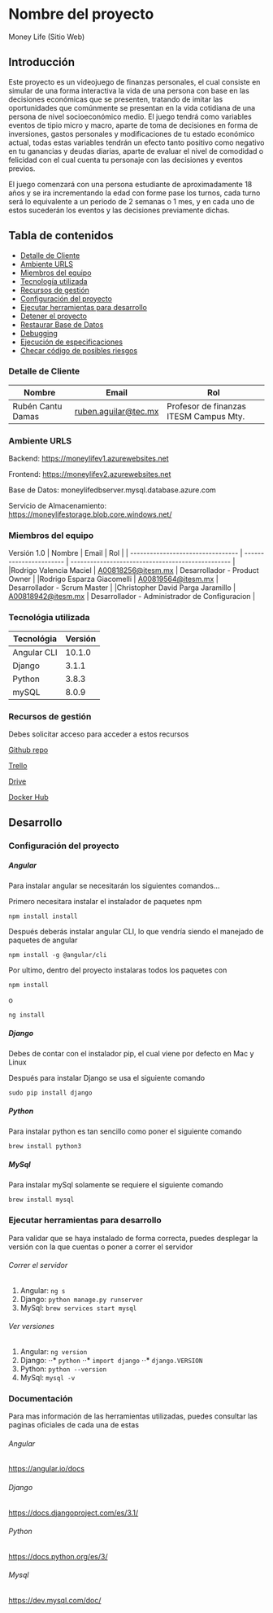 # Nombre del proyecto

Money Life (Sitio Web)

## Introducción

Este proyecto es un videojuego de finanzas personales, el cual consiste en simular de una forma interactiva la vida de una persona con base en las decisiones económicas que se presenten, tratando de imitar las oportunidades que comúnmente se presentan en la vida cotidiana de una persona de nivel socioeconómico medio. El juego tendrá como variables eventos de tipio micro y macro, aparte de toma de decisiones en forma de inversiones, gastos personales y modificaciones de tu estado económico actual, todas estas variables tendrán un efecto tanto positivo como negativo en tu ganancias y deudas diarias, aparte de evaluar el nivel de comodidad o felicidad con el cual cuenta tu personaje con las decisiones y eventos previos.

El juego comenzará con una persona estudiante de aproximadamente 18 años y se ira incrementando la edad con forme pase los turnos, cada turno será lo equivalente a un periodo de 2 semanas o 1 mes, y en cada uno de estos sucederán los eventos y las decisiones previamente dichas.


## Tabla de contenidos

* [Detalle de Cliente](#client-details)
* [Ambiente URLS](#environment-urls)
* [Miembros del equipo](#team-members)
* [Tecnología utilizada](#technology-stack)
* [Recursos de gestión](#management-resources)
* [Configuración del proyecto](#setup-the-project)
* [Ejecutar herramientas para desarrollo](#running-the-stack-for-development)
* [Detener el proyecto](#stop-the-project)
* [Restaurar Base de Datos](#restoring-the-database)
* [Debugging](#debugging)
* [Ejecución de especificaciones](#running-specs)
* [Checar código de posibles riesgos](#checking-code-for-potential-issues)

### Detalle de Cliente

| Nombre                          | Email                | Rol                                                                               |
| ------------------------------ | -------------------- | ---------------------------------------------------------------------------------- |
| Rubén Cantu Damas | ruben.aguilar@tec.mx | Profesor de finanzas ITESM Campus Mty. |

### Ambiente URLS
Backend: https://moneylifev1.azurewebsites.net

Frontend: https://moneylifev2.azurewebsites.net

Base de Datos: moneylifedbserver.mysql.database.azure.com

Servicio de Almacenamiento: https://moneylifestorage.blob.core.windows.net/

### Miembros del equipo

Versión 1.0
| Nombre                              | Email                   | Rol                                             |
| --------------------------------- | ----------------------- | ------------------------------------------------- |
|Rodrigo Valencia Maciel            | A00818256@itesm.mx      | Desarrollador - Product Owner                     |
|Rodrigo Esparza Giacomelli         | A00819564@itesm.mx      | Desarrollador - Scrum Master                      |
|Christopher David Parga Jaramillo  | A00818942@itesm.mx      | Desarrollador - Administrador de Configuracion    |


### Tecnológia utilizada


| Tecnológia      | Versión      |
| --------------- | ------------ |
| Angular CLI     | 10.1.0       |
| Django          | 3.1.1        |
| Python          | 3.8.3        |
| mySQL           | 8.0.9        |


### Recursos de gestión

Debes solicitar acceso para acceder a estos recursos

[Github repo](https://github.com/ChristopherParga/PersonalDevelopment)

[Trello](https://trello.com/b/qKyp3rHZ/personal-development)

[Drive](https://drive.google.com/drive/folders/1tLua2-ePArqoOsd-bFwI_NKb_JG6Xsz8?usp=sharing)

[Docker Hub](https://hub.docker.com/repository/docker/parga97/back_django_app)

## Desarrollo

### Configuración del proyecto

##### Angular

Para instalar angular se necesitarán los siguientes comandos...

Primero necesitara instalar el instalador de paquetes npm

`npm install install`

Después deberás instalar angular CLI, lo que vendría siendo el manejado de paquetes de angular

`npm install -g @angular/cli`

Por ultimo, dentro del proyecto instalaras todos los paquetes con 

`npm install`

o

`ng install`

##### Django

Debes de contar con el instalador pip, el cual viene por defecto en Mac y Linux

Después para instalar Django se usa el siguiente comando

`sudo pip install django`

##### Python

Para instalar python es tan sencillo como poner el siguiente comando

`brew install python3`

##### MySql

Para instalar mySql solamente se requiere el siguiente comando

`brew install mysql`

### Ejecutar herramientas para desarrollo

Para validar que se haya instalado de forma correcta, puedes desplegar la versión con la que cuentas o poner a correr el servidor

###### Correr el servidor 

1. Angular: `ng s`
2. Django: `python manage.py runserver`
3. MySql: `brew services start mysql`

###### Ver versiones

1. Angular: `ng version`
2. Django: 
⋅⋅* `python`
⋅⋅* `import django`
⋅⋅* `django.VERSION`
1. Python: `python --version`
2. MySql: `mysql -v`

### Documentación

Para mas información de las herramientas utilizadas, puedes consultar las paginas oficiales de cada una de estas

###### Angular
https://angular.io/docs

###### Django
https://docs.djangoproject.com/es/3.1/

###### Python
https://docs.python.org/es/3/

###### Mysql
https://dev.mysql.com/doc/



